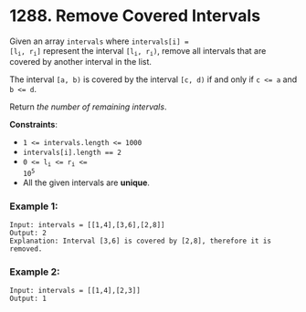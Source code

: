 # 1288. Remove Covered Intervals

Given an array `intervals` where <code>intervals[i] = [l<sub>i</sub>, r<sub>i</sub>]</code> represent the interval <code>[l<sub>i</sub>, r<sub>i</sub>)</code>, remove all intervals that are covered by another interval in the list.

The interval `[a, b)` is covered by the interval `[c, d)` if and only if `c <= a` and `b <= d`.

Return *the number of remaining intervals*.

**Constraints**:
- `1 <= intervals.length <= 1000`
- `intervals[i].length == 2`
- <code>0 <= l<sub>i</sub> <= r<sub>i</sub> <= 10<sup>5</sup></code>
- All the given intervals are **unique**.


### Example 1:
```
Input: intervals = [[1,4],[3,6],[2,8]]
Output: 2
Explanation: Interval [3,6] is covered by [2,8], therefore it is removed.
```

### Example 2:
```
Input: intervals = [[1,4],[2,3]]
Output: 1
```
